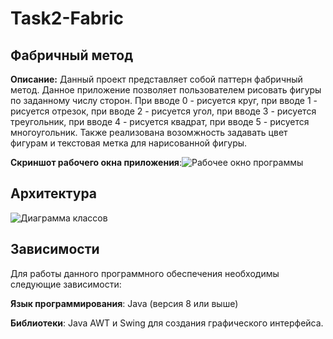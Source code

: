 # Task2-Fabric
## Фабричный метод
**Описание:** Данный проект представляет собой паттерн фабричный метод. Данное приложение позволяет пользователем рисовать фигуры по заданному числу сторон. При  вводе 0 - рисуется круг, при вводе 1 - рисуется отрезок, при вводе 2 - рисуется угол,
при вводе 3 - рисуется треугольник, при вводе 4 - рисуется квадрат, при вводе 5 - рисуется многоугольник. Также реализована возомжность задавать цвет фигурам и текстовая метка для нарисованной фигуры.


**Скриншот рабочего окна приложения**:![Рабочее окно программы](https://github.com/user-attachments/assets/d70548d2-0ae6-4e78-ac84-5facaa4259ea)


## Архитектура
![Диаграмма классов](https://github.com/user-attachments/assets/5ad30dac-6bcf-4078-a6b8-c496779015f8)

## Зависимости
Для работы данного программного обеспечения необходимы следующие зависимости:

**Язык программирования**: Java (версия 8 или выше)

**Библиотеки**: Java AWT и Swing для создания графического интерфейса.
